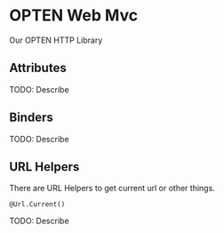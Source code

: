 # OPTEN Web Mvc

Our OPTEN HTTP Library


## Attributes

TODO: Describe

## Binders

TODO: Describe
	

## URL Helpers

There are URL Helpers to get current url or other things.

    @Url.Current()

TODO: Describe